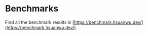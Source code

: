# Benchmarks

Find all the benchmark results in [https://benchmark.hsuanwu.dev/](https://benchmark.hsuanwu.dev/).